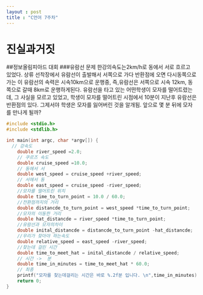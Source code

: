 ```yaml
---
layout : post
title : "C언어 7주차"
---
```

# 진실과거짓
 
##정보올림피아드 대회
###유람선 문제
한강의속도는2km/h로 동에서 서로 흐르고 있었다.
상류 선착장에서 유람선이 출발해서 서쪽으로 가다 반환점에 오면 다시동쪽으로가는
이 유람선의 속력은 시속10km으로 운행중,
즉,유람선은 서쪽으로 시속 12km,
동쪽으로 갈때 8km로 운행하게된다.
유람선을 타고 있는 어떤학생이 모자를 떨어트렸는데,
그 사실을 모르고 있었고,
학생이 모자를 떨어트린 시점에서 10분이 지난후 유람선은 반환점의 있다.
그제서야 학생은 모자를 잃어버린 것을 알개됨.
앞으로 몇 분 뒤에 모자를 만나게 될까? 

```c
#include <stdio.h>
#include <stdlib.h>

int main(int argc, char *argv[]) {
  // 강속도
	double river_speed =2.0;
	// 쿠르즈 속도 
	double cruise_speed =10.0;
	// 동에서 서 
	double west_speed = cruise_speed +river_speed;
	// 서에서 동 
	double east_speed = cruise_speed -river_speed;
	//모자를 떨어트린 위치 
	double time_to_turn_point = 10.0 / 60.0;
	//전환점까지의 거리
	double distancde_to_turn_point = west_speed *time_to_turn_point;
	//모자의 이동한 거리 
	double hat_distancde = river_speed *time_to_turn_point;
	//유람선과 모자의차이  
	double inital_distancde = distancde_to_turn_point -hat_distancde;
	//우리가 찾아야 하는속도 
	double relative_speed = east_speed -river_speed;
	//찾는데 걸린 시간 
	double time_to_meet_hat = inital_distancde / relative_speed;
	// 시간 ->  분 
	double time_in_minutes = time_to_meet_hat * 60.0;
	// 최종 
	printf("모자를 찾는데걸리는 시간은 바로 %.2f분 입니다. \n",time_in_minutes);
	return 0;
}
```
